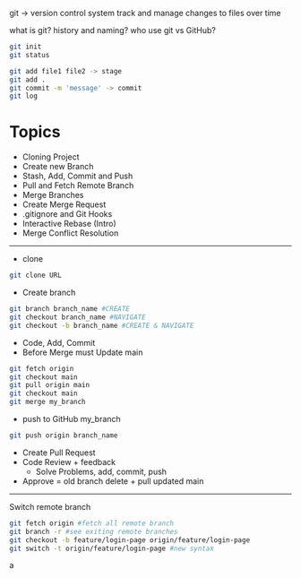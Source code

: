 git -> version control system
track and manage changes to files over time

what is git?
history and naming?
who use
git vs GitHub?

```bash
git init
git status

git add file1 file2 -> stage
git add .
git commit -m 'message' -> commit
git log
```

# Topics

- Cloning Project
- Create new Branch
- Stash, Add, Commit and Push
- Pull and Fetch Remote Branch
- Merge Branches
- Create Merge Request
- .gitignore and Git Hooks
- Interactive Rebase (Intro)
- Merge Conflict Resolution

---

- clone

```bash
git clone URL
```

- Create branch

```bash
git branch branch_name #CREATE
git checkout branch_name #NAVIGATE
git checkout -b branch_name #CREATE & NAVIGATE
```

- Code, Add, Commit
- Before Merge must Update main

```bash
git fetch origin
git checkout main
git pull origin main
git checkout main
git merge my_branch
```

- push to GitHub my_branch

```bash
git push origin branch_name
```

- Create Pull Request
- Code Review + feedback
  - Solve Problems, add, commit, push
- Approve = old branch delete + pull updated main

---

Switch remote branch

```bash
git fetch origin #fetch all remote branch
git branch -r #see exiting remote branches
git checkout -b feature/login-page origin/feature/login-page
git switch -t origin/feature/login-page #new syntax
```

a